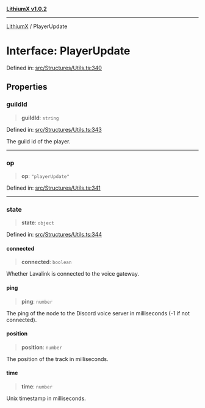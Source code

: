 [**LithiumX v1.0.2**](../README.md)

***

[LithiumX](../globals.md) / PlayerUpdate

# Interface: PlayerUpdate

Defined in: [src/Structures/Utils.ts:340](https://github.com/anantix-network/LithiumX/blob/791eed01fbe9f7030525ce976bc687f47cb06e89/src/Structures/Utils.ts#L340)

## Properties

### guildId

> **guildId**: `string`

Defined in: [src/Structures/Utils.ts:343](https://github.com/anantix-network/LithiumX/blob/791eed01fbe9f7030525ce976bc687f47cb06e89/src/Structures/Utils.ts#L343)

The guild id of the player.

***

### op

> **op**: `"playerUpdate"`

Defined in: [src/Structures/Utils.ts:341](https://github.com/anantix-network/LithiumX/blob/791eed01fbe9f7030525ce976bc687f47cb06e89/src/Structures/Utils.ts#L341)

***

### state

> **state**: `object`

Defined in: [src/Structures/Utils.ts:344](https://github.com/anantix-network/LithiumX/blob/791eed01fbe9f7030525ce976bc687f47cb06e89/src/Structures/Utils.ts#L344)

#### connected

> **connected**: `boolean`

Whether Lavalink is connected to the voice gateway.

#### ping

> **ping**: `number`

The ping of the node to the Discord voice server in milliseconds (-1 if not connected).

#### position

> **position**: `number`

The position of the track in milliseconds.

#### time

> **time**: `number`

Unix timestamp in milliseconds.
